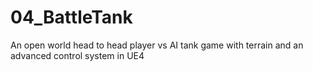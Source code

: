 # 04_BattleTank
An open world head to head player vs AI tank game with terrain and an advanced control system in UE4

